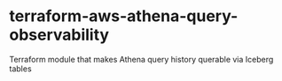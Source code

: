 # terraform-aws-athena-query-observability
Terraform module that makes Athena query history querable via Iceberg tables
